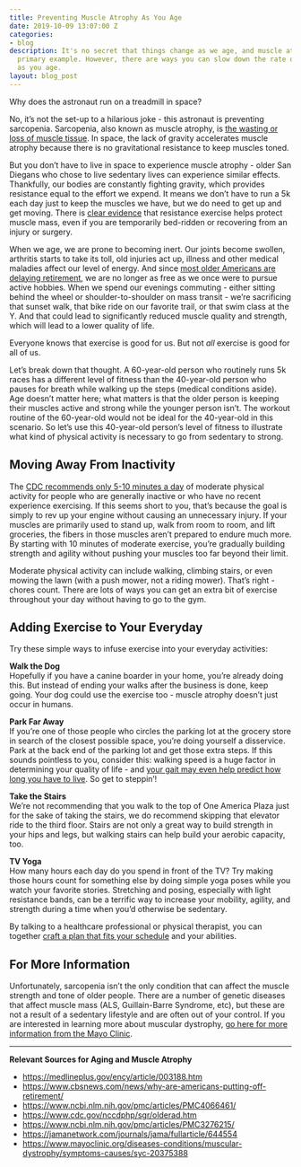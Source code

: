 ```yaml
---
title: Preventing Muscle Atrophy As You Age
date: 2019-10-09 13:07:00 Z
categories:
- blog
description: It's no secret that things change as we age, and muscle atrophy is a
  primary example. However, there are ways you can slow down the rate of muscle atrophy
  as you age.
layout: blog_post
---
```


Why does the astronaut run on a treadmill in space?

No, it’s not the set-up to a hilarious joke - this astronaut is preventing sarcopenia. Sarcopenia, also known as muscle atrophy, is [the wasting or loss of muscle tissue](https://medlineplus.gov/ency/article/003188.htm). In space, the lack of gravity accelerates muscle atrophy because there is no gravitational resistance to keep muscles toned. 

But you don’t have to live in space to experience muscle atrophy - older San Diegans who chose to live sedentary lives can experience similar effects. Thankfully, our bodies are constantly fighting gravity, which provides resistance equal to the effort we expend. It means we don’t have to run a 5k each day just to keep the muscles we have, but we do need to get up and get moving. There is [clear evidence](https://www.ncbi.nlm.nih.gov/pmc/articles/PMC3276215/) that resistance exercise helps protect muscle mass, even if you are temporarily bed-ridden or recovering from an injury or surgery.

When we age, we are prone to becoming inert. Our joints become swollen, arthritis starts to take its toll, old injuries act up, illness and other medical maladies affect our level of energy. And since [most older Americans are delaying retirement](https://www.cbsnews.com/news/why-are-americans-putting-off-retirement/), we are no longer as free as we once were to pursue active hobbies. When we spend our evenings commuting - either sitting behind the wheel or shoulder-to-shoulder on mass transit - we’re sacrificing that sunset walk, that bike ride on our favorite trail, or that swim class at the Y. And that could lead to significantly reduced muscle quality and strength, which will lead to a lower quality of life.

Everyone knows that exercise is good for us. But not _all_ exercise is good for all of us.

Let’s break down that thought. A 60-year-old person who routinely runs 5k races has a different level of fitness than the 40-year-old person who pauses for breath while walking up the steps (medical conditions aside). Age doesn’t matter here; what matters is that the older person is keeping their muscles active and strong while the younger person isn’t. The workout routine of the 60-year-old would not be ideal for the 40-year-old in this scenario. So let’s use this 40-year-old person’s level of fitness to illustrate what kind of physical activity is necessary to go from sedentary to strong.

## Moving Away From Inactivity

The [CDC recommends only 5-10 minutes a day](https://www.cdc.gov/nccdphp/sgr/olderad.htm) of moderate physical activity for people who are generally inactive or who have no recent experience exercising. If this seems short to you, that’s because the goal is simply to rev up your engine without causing an unnecessary injury. If your muscles are primarily used to stand up, walk from room to room, and lift groceries, the fibers in those muscles aren’t prepared to endure much more. By starting with 10 minutes of moderate exercise, you’re gradually building strength and agility without pushing your muscles too far beyond their limit.

Moderate physical activity can include walking, climbing stairs, or even mowing the lawn (with a push mower, not a riding mower). That’s right - chores count. There are lots of ways you can get an extra bit of exercise throughout your day without having to go to the gym. 

## Adding Exercise to Your Everyday

Try these simple ways to infuse exercise into your everyday activities:

**Walk the Dog**  
Hopefully if you have a canine boarder in your home, you’re already doing this. But instead of ending your walks after the business is done, keep going. Your dog could use the exercise too - muscle atrophy doesn’t just occur in humans.

**Park Far Away**  
If you’re one of those people who circles the parking lot at the grocery store in search of the closest possible space, you’re doing yourself a disservice. Park at the back end of the parking lot and get those extra steps. If this sounds pointless to you, consider this: walking speed is a huge factor in determining your quality of life - and [your gait may even help predict how long you have to live](https://jamanetwork.com/journals/jama/fullarticle/644554). So get to steppin’!

**Take the Stairs**  
We’re not recommending that you walk to the top of One America Plaza just for the sake of taking the stairs, we do recommend skipping that elevator ride to the third floor. Stairs are not only a great way to build strength in your hips and legs, but walking stairs can help build your aerobic capacity, too.

**TV Yoga**  
How many hours each day do you spend in front of the TV? Try making those hours count for something else by doing simple yoga poses while you watch your favorite stories. Stretching and posing, especially with light resistance bands, can be a terrific way to increase your mobility, agility, and strength during a time when you’d otherwise be sedentary. 

By talking to a healthcare professional or physical therapist, you can together [craft a plan that fits your schedule](https://www.risephysicaltherapy.com/) and your abilities.

## For More Information

Unfortunately, sarcopenia isn’t the only condition that can affect the muscle strength and tone of older people. There are a number of genetic diseases that affect muscle mass (ALS, Guillain-Barre Syndrome, etc), but these are not a result of a sedentary lifestyle and are often out of your control. If you are interested in learning more about muscular dystrophy, [go here for more information from the Mayo Clinic](https://www.mayoclinic.org/diseases-conditions/muscular-dystrophy/symptoms-causes/syc-20375388).

---

**Relevant Sources for Aging and Muscle Atrophy**

- https://medlineplus.gov/ency/article/003188.htm
- https://www.cbsnews.com/news/why-are-americans-putting-off-retirement/
- https://www.ncbi.nlm.nih.gov/pmc/articles/PMC4066461/
- https://www.cdc.gov/nccdphp/sgr/olderad.htm
- https://www.ncbi.nlm.nih.gov/pmc/articles/PMC3276215/
- https://jamanetwork.com/journals/jama/fullarticle/644554
- https://www.mayoclinic.org/diseases-conditions/muscular-dystrophy/symptoms-causes/syc-20375388
